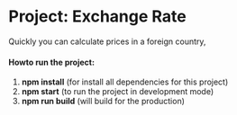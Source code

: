 
# Project: Exchange Rate 

  
Quickly you can calculate prices in a foreign country,

#### Howto run the project:
1.  **npm install** (for install all dependencies for this project)
2. **npm start**	(to run the project in development mode)
3. **npm run build** (will build for the production)
